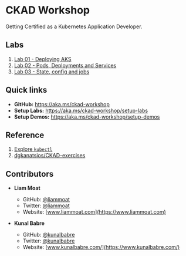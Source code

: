 # CKAD Workshop
Getting Certified as a Kubernetes Application Developer.

## Labs

1. [Lab 01 - Deploying AKS](./labs/01-deploying-aks.md)
2. [Lab 02 - Pods, Deployments and Services](./labs/02-pods-deployments-and-services.md)
3. [Lab 03 - State, config and jobs](./labs/03-state-config-and-jobs.md)

## Quick links

* **GitHub:** https://aka.ms/ckad-workshop
* **Setup Labs:** https://aka.ms/ckad-workshop/setup-labs
* **Setup Demos:** https://aka.ms/ckad-workshop/setup-demos

## Reference

1. [Explore ```kubectl```](./reference/explore-kubectl.md)
2. [dgkanatsios/CKAD-exercises](https://github.com/dgkanatsios/CKAD-exercises)

## Contributors

* **Liam Moat**

    * GitHub: [@liammoat](https://github.com/liammoat)
    * Twitter: [@liammoat](https://www.twitter.com/liammoat)
    * Website: [www.liammoat.com](https://www.liammoat.com)

* **Kunal Babre**

    * GitHub: [@kunalbabre](https://github.com/kunalbabre)
    * Twitter: [@kunalbabre](https://www.twitter.com/kunalbabre)
    * Website: [www.kunalbabre.com/](https://www.kunalbabre.com/)